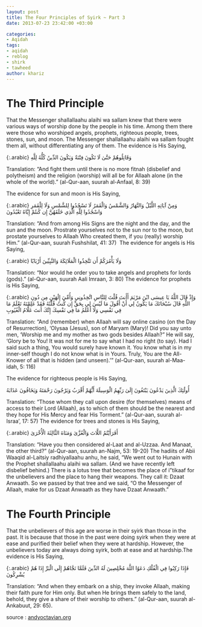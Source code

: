 ```yaml
---
layout: post
title: The Four Principles of Syirk ~ Part 3
date: 2013-07-23 23:42:00 +03:00

categories:
- Aqidah
tags:
- aqidah
- reblog
- shirk
- tawheed
author: khariz
---
```

# The Third Principle
That the Messenger shallallaahu alaihi wa sallam knew that there were various ways of worship done by the people in his time. Among them there were those who worshiped angels, prophets, righteous people, trees, stones, sun, and moon. The Messenger shallallaahu alaihi wa sallam fought them all, without differentiating any of them. The evidence is His Saying,

{:.arabic}
وَقَاتِلُوهُمْ حَتَّىٰ لَا تَكُونَ فِتْنَةٌ وَيَكُونَ الدِّينُ كُلُّهُ لِلَّهِ


Translation: “And fight them until there is no more fitnah (disbelief and polytheism) and the religion (worship) will all be for Allaah alone (in the whole of the world).” (al-Qur-aan, suurah al-Anfaal, 8: 39)

The evidence for sun and moon is His Saying,

{:.arabic}
وَمِنْ آيَاتِهِ اللَّيْلُ وَالنَّهَارُ وَالشَّمْسُ وَالْقَمَرُ لَا تَسْجُدُوا لِلشَّمْسِ وَلَا لِلْقَمَرِ وَاسْجُدُوا لِلَّهِ الَّذِي خَلَقَهُنَّ إِن كُنتُمْ إِيَّاهُ تَعْبُدُونَ

Translation: “And from among His Signs are the night and the day, and the sun and the moon. Prostrate yourselves not to the sun nor to the moon, but prostate yourselves to Allaah Who created them, if you (really) worship Him.” (al-Qur-aan, suurah Fushshilat, 41: 37)
 The evidence for angels is His Saying,

{:.arabic}
وَلَا يَأْمُرَكُمْ أَن تَتَّخِذُوا الْمَلَائِكَةَ وَالنَّبِيِّينَ أَرْبَابًا


Translation: “Nor would he order you to take angels and prophets for lords (gods).” (al-Qur-aan, suurah Aali Imraan, 3: 80)
The evidence for prophets is His Saying,

{:.arabic}
وَإِذْ قَالَ اللَّهُ يَا عِيسَى ابْنَ مَرْيَمَ أَأَنتَ قُلْتَ لِلنَّاسِ اتَّخِذُونِي وَأُمِّيَ إِلَٰهَيْنِ مِن دُونِ اللَّهِ قَالَ سُبْحَانَكَ مَا يَكُونُ لِي أَنْ أَقُولَ مَا لَيْسَ لِي بِحَقٍّ إِن كُنتُ قُلْتُهُ فَقَدْ عَلِمْتَهُ تَعْلَمُ مَا فِي نَفْسِي وَلَا أَعْلَمُ مَا فِي نَفْسِكَ إِنَّكَ أَنتَ عَلَّامُ الْغُيُوبِ



Translation: “And (remember) when Allaah will say online casino  (on the Day of Resurrection), ‘OIysaa (Jesus), son of Maryam (Mary)! Did you say unto men, ‘Worship me and my mother as two gods besides Allaah?” He will say, ‘Glory be to You! It was not for me to say what I had no right (to say). Had I said such a thing, You would surely have known it. You know what is in my inner-self though I do not know what is in Yours. Truly, You are the All-Knower of all that is hidden (and unseen).’” (al-Qur-aan, suurah al-Maa-idah, 5: 116)


The evidence for righteous people is His Saying,

أُولَٰئِكَ الَّذِينَ يَدْعُونَ يَبْتَغُونَ إِلَىٰ رَبِّهِمُ الْوَسِيلَةَ أَيُّهُمْ أَقْرَبُ وَيَرْجُونَ رَحْمَتَهُ وَيَخَافُونَ عَذَابَهُ


Translation: “Those whom they call upon desire (for themselves) means of access to their Lord (Allaah), as to which of them should be the nearest and they hope for His Mercy and fear His Torment.” (al-Qur-aan, suurah al-Israa’, 17: 57)
The evidence for trees and stones is His Saying,

{:.arabic}
أَفَرَأَيْتُمُ اللَّاتَ وَالْعُزَّىٰ وَمَنَاةَ الثَّالِثَةَ الْأُخْرَىٰ

Translation: “Have you then considered al-Laat and al-Uzzaa. And Manaat, the other third?” (al-Qur-aan, suurah an-Najm, 53: 19-20)
The hadiits of Abii Waaqid al-Laitsiy radhiyallaahu anhu, he said, “We went out to Hunain with the Prophet shallallaahu alaihi wa sallam. (And we have recently left disbelief behind.) There is a lotus tree that becomes the place of i”tikaaf for the unbelievers and the place to hang their weapons. They call it: Dzaat Anwaath. So we passed by that tree and we said, “O the Messenger of Allaah, make for us Dzaat Anwaath as they have Dzaat Anwaath.”

# The Fourth Principle

That the unbelievers of this age are worse in their syirk than those in the past. It is because that those in the past were doing syirk when they were at ease and purified their belief when they were at hardship. However, the unbelievers today are always doing syirk, both at ease and at hardship.The evidence is His Saying,

{:.arabic}
فَإِذَا رَكِبُوا فِي الْفُلْكِ دَعَوُا اللَّهَ مُخْلِصِينَ لَهُ الدِّينَ فَلَمَّا نَجَّاهُمْ إِلَى الْبَرِّ إِذَا هُمْ يُشْرِكُونَ

Translation: “And when they embark on a ship, they invoke Allaah, making their faith pure for Him only. But when He brings them safely to the land, behold, they give a share of their worship to others.” (al-Qur-aan, suurah al-Ankabuut, 29: 65).

source : [andyoctavian.org](http://www.andyoctavian.org)
